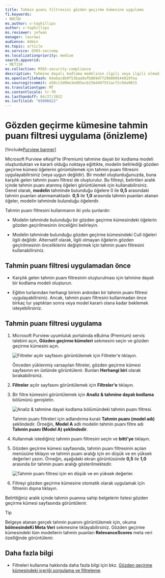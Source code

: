 ```yaml
---
title: Tahmin puanı filtresini gözden geçirme kümesine uygulama
f1.keywords:
- NOCSH
ms.author: v-tophillips
author: v-tophillips
ms.reviewer: jefwan
manager: laurawi
audience: Admin
ms.topic: article
ms.service: O365-seccomp
ms.localizationpriority: medium
search.appverid:
- MET150
ms.collection: M365-security-compliance
description: Tahmine dayalı kodlama modelinin ilgili veya ilgili olmadığı tahmin edilen öğeleri görüntülemek için tahmin puanı filtresi kullanın.
ms.openlocfilehash: 64abac8b9f53baa9afb869d77296089544919fea
ms.sourcegitcommit: e50c13d9be3ed05ecb156d497551acf2c9da9015
ms.translationtype: MT
ms.contentlocale: tr-TR
ms.lasthandoff: 04/27/2022
ms.locfileid: "65096622"
---
```

# <a name="apply-a-prediction-score-filter-to-a-review-set-preview"></a>Gözden geçirme kümesine tahmin puanı filtresi uygulama (önizleme)

[!include[Purview banner](../includes/purview-rebrand-banner.md)]

Microsoft Purview eKeşif'te (Premium) tahmine dayalı bir kodlama modeli oluşturduktan ve kararlı olduğu noktaya eğittikte, modelin belirlediği gözden geçirme kümesi öğelerini görüntülemek için tahmin puanı filtresini uygulayabilirsiniz (veya uygun değildir). Bir model oluşturduğunuzda, buna karşılık gelen tahmin puanı filtresi de oluşturulur. Bu filtreyi, belirtilen aralık içinde tahmin puanı atanmış öğeleri görüntülemek için kullanabilirsiniz. Genel olarak, **modelin** tahminde bulunduğu öğelere 0 ile **0,5** arasındaki tahmin puanları atanmamaktadır. **0,5** ile **1,0** arasında tahmin puanları atanan öğeler, modelin tahminde bulunduğu öğelerdir.

Tahmin puanı filtresini kullanmanın iki yolu şunlardır:

- Modelin tahminde bulunduğu bir gözden geçirme kümesindeki öğelerin gözden geçirilmesinin önceliğini belirleyin.

- Modelin tahminde bulunduğu gözden geçirme kümesindeki Cull öğeleri ilgili değildir. Alternatif olarak, ilgili olmayan öğelerin gözden geçirilmesinin önceliklerini değiştirmek için tahmin puanı filtresini kullanabilirsiniz.

## <a name="before-you-apply-a-prediction-score-filter"></a>Tahmin puanı filtresi uygulamadan önce

- Karşılık gelen tahmin puanı filtresinin oluşturulması için tahmine dayalı bir kodlama modeli oluşturun.

- Eğitim turlarından herhangi birinin ardından bir tahmin puanı filtresi uygulayabilirsiniz. Ancak, tahmin puanı filtresini kullanmadan önce birkaç tur yaptıktan sonra veya model kararlı olana kadar beklemek isteyebilirsiniz.

## <a name="apply-a-prediction-score-filter"></a>Tahmin puanı filtresi uygulama

1. Microsoft Purview uyumluluk portalında eBulma (Premium) servis talebini açın, **Gözden geçirme kümeleri** sekmesini seçin ve gözden geçirme kümesini açın.

   ![Filtreler açılır sayfasını görüntülemek için Filtreler'e tıklayın.](..\media\PredictionScoreFilter0.png)   

   Önceden yüklenmiş varsayılan filtreler, gözden geçirme kümesi sayfasının en üstünde görüntülenir. Bunları **Herhangi biri** olarak bırakabilirsiniz.

2. **Filtreler** açılır sayfasını görüntülemek için **Filtreler'e** tıklayın.

3. Bir filtre kümesini görüntülemek için **Analiz & tahmine dayalı kodlama** bölümünü genişletin.

      ![Analiz & tahmine dayalı kodlama bölümündeki tahmin puanı filtresi.](..\media\PredictionScoreFilter1.png)

   Tahmin puanı filtreleri için adlandırma kuralı **Tahmin puanı (model adı)** şeklindedir. Örneğin, **Model A** adlı modelin tahmin puanı filtre adı **Tahmin puanı (Model A) şeklindedir**.

4. Kullanmak istediğiniz tahmin puanı filtresini seçin ve **bitti'ye** tıklayın.

5. Gözden geçirme kümesi sayfasında, tahmin puanı filtresinin açılan menüsüne tıklayın ve tahmin puanı aralığı için en düşük ve en yüksek değerleri yazın. Örneğin, aşağıdaki ekran görüntüsünde **0,5** ile **1,0** arasında bir tahmin puanı aralığı gösterilmektedir.

   ![Tahmin puanı filtresi için en düşük ve en yüksek değerler.](..\media\PredictionScoreFilter2.png)

6. Filtreyi gözden geçirme kümesine otomatik olarak uygulamak için filtrenin dışına tıklayın.

  Belirttiğiniz aralık içinde tahmin puanına sahip belgelerin listesi gözden geçirme kümesi sayfasında görüntülenir. 

  > [!TIP]
  > Belgeye atanan gerçek tahmin puanını görüntülemek için, okuma **bölmesindeKi Meta Veri** sekmesine tıklayabilirsiniz. Gözden geçirme kümesindeki tüm modellerin tahmin puanları **RelevanceScores** meta veri özelliğinde görüntülenir.

## <a name="more-information"></a>Daha fazla bilgi

- Filtreleri kullanma hakkında daha fazla bilgi için bkz. [Gözden geçirme kümesindeki içeriği sorgulama ve filtreleme](review-set-search.md).
